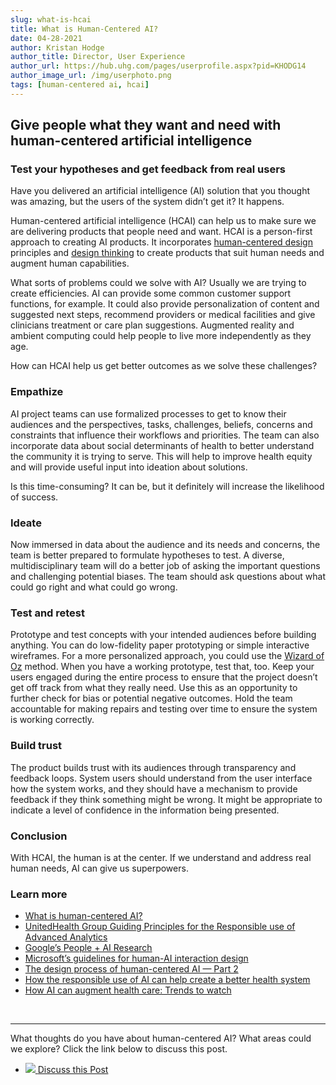 ```yaml
---
slug: what-is-hcai
title: What is Human-Centered AI?
date: 04-28-2021
author: Kristan Hodge
author_title: Director, User Experience
author_url: https://hub.uhg.com/pages/userprofile.aspx?pid=KHODG14
author_image_url: /img/userphoto.png
tags: [human-centered ai, hcai]
---
```


## Give people what they want and need with human-centered artificial intelligence
### Test your hypotheses and get feedback from real users

Have you delivered an artificial intelligence (AI) solution that you thought was amazing, but the users of the system didn’t get it? It happens. 

Human-centered artificial intelligence (HCAI) can help us to make sure we are delivering products that people need and want. HCAI is a person-first approach to creating AI products. It incorporates [human-centered design](https://en.wikipedia.org/wiki/Human-centered_design) principles and [design thinking](https://en.wikipedia.org/wiki/Design_thinking) to create products that suit human needs and augment human capabilities.

What sorts of problems could we solve with AI? Usually we are trying to create efficiencies. AI can provide some common customer support functions, for example. It could also provide personalization of content and suggested next steps, recommend providers or medical facilities and give clinicians treatment or care plan suggestions. Augmented reality and ambient computing could help people to live more independently as they age.

How can HCAI help us get better outcomes as we solve these challenges?
  

<!--truncate-->


### Empathize
AI project teams can use formalized processes to get to know their audiences and the perspectives, tasks, challenges, beliefs, concerns and constraints that influence their workflows and priorities. The team can also incorporate data about social determinants of health to better understand the community it is trying to serve. This will help to improve health equity and will provide useful input into ideation about solutions. 

Is this time-consuming? It can be, but it definitely will increase the likelihood of success.

### Ideate
Now immersed in data about the audience and its needs and concerns, the team is better prepared to formulate hypotheses to test. A diverse, multidisciplinary team will do a better job of asking the important questions and challenging potential biases. The team should ask questions about what could go right and what could go wrong.

### Test and retest
Prototype and test concepts with your intended audiences before building anything. You can do low-fidelity paper prototyping or simple interactive wireframes. For a more personalized approach, you could use the [Wizard of Oz](https://en.wikipedia.org/wiki/Wizard_of_Oz_experiment) method. When you have a working prototype, test that, too. Keep your users engaged during the entire process to ensure that the project doesn’t get off track from what they really need. Use this as an opportunity to further check for bias or potential negative outcomes. Hold the team accountable for making repairs and testing over time to ensure the system is working correctly.

### Build trust
The product builds trust with its audiences through transparency and feedback loops. System users should understand from the user interface how the system works, and they should have a mechanism to provide feedback if they think something might be wrong. It might be appropriate to indicate a level of confidence in the information being presented.

### Conclusion
With HCAI, the human is at the center. If we understand and address real human needs, AI can give us superpowers.

### Learn more
* [What is human-centered AI?](https://www.youtube.com/watch?v=4W2kXBBFDw4)
* [UnitedHealth Group Guiding Principles for the Responsible use of Advanced Analytics](https://uhgazure.sharepoint.com/sites/EnterpriseAnalytics/SitePages/UnitedHealth-Group-Responsible-Use-of-Advanced-Analytics.aspx)
* [Google’s People + AI Research](https://pair.withgoogle.com/)
* [Microsoft’s guidelines for human-AI interaction design](https://www.microsoft.com/en-us/research/blog/guidelines-for-human-ai-interaction-design/)
* [The design process of human-centered AI — Part 2](https://bootcamp.uxdesign.cc/human-centered-ai-design-process-part-2-empathize-hypothesis-6065db967716)
* [How the responsible use of AI can help create a better health system](https://venturebeat.com/2021/02/01/how-the-responsible-use-of-ai-can-help-create-a-better-health-system/)
* [How AI can augment health care: Trends to watch](https://hai.stanford.edu/news/how-ai-can-augment-health-care-trends-watch)


<br/>

<hr/>

What thoughts do you have about human-centered AI? What areas could we explore?  Click the link below to discuss this post.

<ul class="contact-list">
  <li>
      <a href="https://teams.microsoft.com/l/message/19:be693c0dc0eb41719f07432a5fcf6cf6@thread.tacv2/1620416153653?tenantId=db05faca-c82a-4b9d-b9c5-0f64b6755421&groupId=a886ded2-d2cb-437c-acbf-e9d200fd8480&parentMessageId=1620416153653&teamName=AI%20Community&channelName=Blog&createdTime=1620416153653" target="_blank">
        <span class='icon-wrap'>
            <img src="/img/Microsoft_Teams.png" class="contact-icon"/>
        </span>
        Discuss this Post
      </a>
  </li>
</ul>
